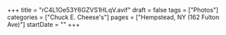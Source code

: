 +++
title = "rC4L1Oe53Y6GZVS1HLqV.avif"
draft = false
tags = ["Photos"]
categories = ["Chuck E. Cheese's"]
pages = ["Hempstead, NY (162 Fulton Ave)"]
startDate = ""
+++
